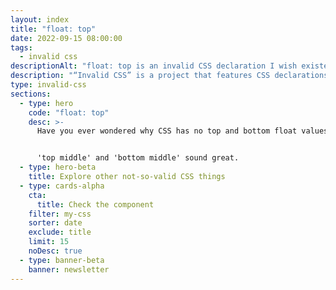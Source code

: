 ```yaml
---
layout: index
title: "float: top"
date: 2022-09-15 08:00:00
tags:
  - invalid css
descriptionAlt: "float: top is an invalid CSS declaration I wish existed."
description: "“Invalid CSS” is a project that features CSS declarations that are not valid and non-existing. For example, float: top."
type: invalid-css
sections:
  - type: hero
    code: "float: top"
    desc: >-
      Have you ever wondered why CSS has no top and bottom float values?


      'top middle' and 'bottom middle' sound great.
  - type: hero-beta
    title: Explore other not-so-valid CSS things
  - type: cards-alpha
    cta:
      title: Check the component
    filter: my-css
    sorter: date
    exclude: title
    limit: 15
    noDesc: true
  - type: banner-beta
    banner: newsletter
---
```

